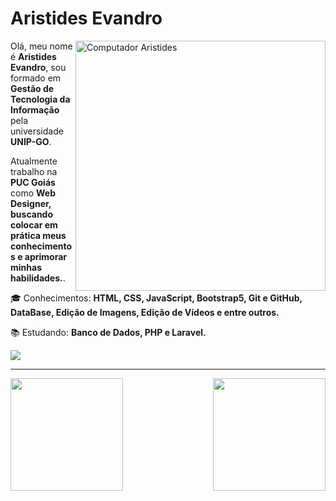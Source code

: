 # Aristides Evandro

<img src="https://raw.githubusercontent.com/MicaelliMedeiros/micaellimedeiros/master/image/computer-illustration.png" min-width="400px" max-width="400px" width="400px" align="right" alt="Computador Aristides">

<p align="left">
   Olá, meu nome é <strong>Aristides Evandro</strong>, sou formado em <strong>Gestão de Tecnologia da Informação</strong> pela universidade <strong>UNIP-GO</strong>.
</p>

<p align="left">
   Atualmente trabalho na <strong>PUC Goiás</strong> como <strong>Web Designer, buscando colocar em prática meus conhecimentos e aprimorar minhas habilidades.</strong>.
</p>

<p align="left">
   🎓 Conhecimentos: <strong>HTML, CSS, JavaScript, Bootstrap5, Git e GitHub, DataBase, Edição de Imagens, Edição de Vídeos e entre outros.</strong>
</p>

<p align="left">
   📚 Estudando: <strong>Banco de Dados, PHP e Laravel.</strong>
</p>

<p align="left">
  <a href="https://www.linkedin.com/in/aristides-evandro/" alt="Linkedin">
  <img src="https://img.shields.io/badge/-Linkedin-0e76a8?style=for-the-badge&logo=Linkedin&logoColor=white&link=https://www.linkedin.com/in/iuricode" /></a>
</p>

<hr/>

<div align="center">
  <a href="https://github.com/AristidesEvan">
  <img align="left" height="180em" src="https://github-readme-stats.vercel.app/api?username=AristidesEvan&show_icons=true&theme=dracula&include_all_commits=true&count_private=true"/>
  <img align="right" height="180em" src="https://github-readme-stats.vercel.app/api/top-langs/?username=AristidesEvan&layout=compact&langs_count=7&theme=dracula"/>
</div>
